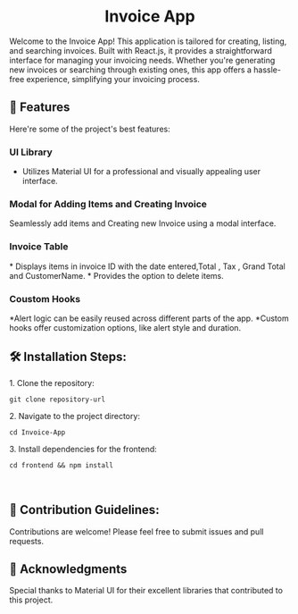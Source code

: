 <h1 align="center" id="title">Invoice App</h1>

<p id="description">Welcome to the Invoice App! This application is tailored for creating, listing, and searching invoices. Built with React.js, it provides a straightforward interface for managing your invoicing needs. Whether you're generating new invoices or searching through existing ones, this app offers a hassle-free experience, simplifying your invoicing process.</p>

  
  
<h2>🧐 Features</h2>

Here're some of the project's best features:


<h3>UI Library</h3>

* Utilizes Material UI for a professional and visually appealing user interface.

<h3>Modal for Adding Items and Creating Invoice</h3>
Seamlessly add items and Creating new Invoice using a modal interface.

<h3>Invoice Table</h3>
* Displays items in invoice ID with the date entered,Total , Tax , Grand Total and CustomerName.
* Provides the option to delete items.

<h3>Coustom Hooks</h3>

*Alert logic can be easily reused across different parts of the app.
*Custom hooks offer customization options, like alert style and duration.


<h2>🛠️ Installation Steps:</h2>

<p>1. Clone the repository:</p>

```
git clone repository-url
```

<p>2. Navigate to the project directory:</p>

```
cd Invoice-App
```

<p>3. Install dependencies for the frontend:</p>

```
cd frontend && npm install
```
 <br/>



<h2>🍰 Contribution Guidelines:</h2>

Contributions are welcome! Please feel free to submit issues and pull requests.

  <h2>📑 Acknowledgments</h2>

Special thanks to Material UI for their excellent libraries that contributed to this project.


